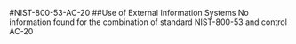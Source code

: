 #NIST-800-53-AC-20
##Use of External Information Systems
No information found for the combination of standard NIST-800-53 and control AC-20
